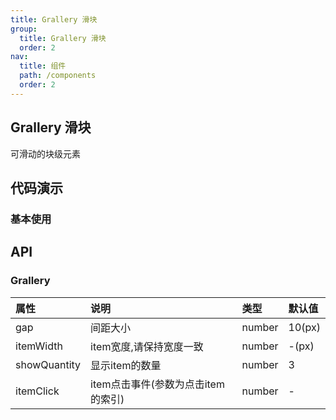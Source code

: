 ```yaml
---
title: Grallery 滑块
group:
  title: Grallery 滑块
  order: 2
nav:
  title: 组件
  path: /components
  order: 2 
---
```



## Grallery 滑块

可滑动的块级元素

## 代码演示

### **基本使用**

<code src="./demo/basic.jsx"></code>

## API

### Grallery
| 属性 | 说明 | 类型 | 默认值 |
| :---- | :---- | :---- | :------ |
| gap | 间距大小 | number | 10(px) |
| itemWidth | item宽度,请保持宽度一致 | number | -(px) |
| showQuantity | 显示item的数量 | number | 3 |
| itemClick | item点击事件(参数为点击item的索引) | number | - |